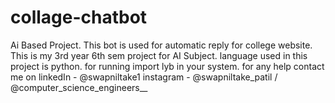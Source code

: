# collage-chatbot
Ai Based Project. This bot is used for automatic reply for college website. This is my 3rd year 6th sem project for AI Subject.
language used in this project is python.
for running import lyb in your system. 
for any help contact me on 
linkedIn - @swapniltake1
instagram - @swapniltake_patil  / @computer_science_engineers__
